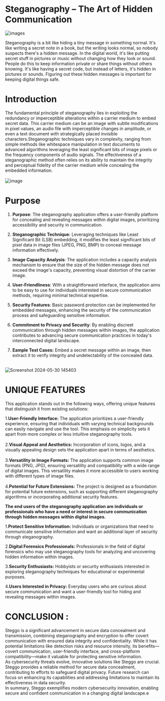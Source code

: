 # Steganography – The Art of Hidden Communication
  ![images](https://github.com/Harsha7999/STEGANOGRAPHY/assets/138028961/cbc22af7-0371-4b4f-b293-27675ff1134f)

Steganography is a bit like hiding a tiny message in something normal. It's like writing a secret note in a book, but the writing looks normal, so nobody suspects there's a hidden message. In the digital world, it's like putting secret stuff in pictures or music without changing how they look or sound. People do this to keep information private or share things without others knowing. It's like having a secret code, but instead of letters, it's hidden in pictures or sounds. Figuring out these hidden messages is important for keeping digital things safe.

# Introduction 
The fundamental principle of steganography lies in exploiting the redundancy or imperceptible alterations within a carrier medium to embed secret data. This carrier medium can be an image with subtle modifications in pixel values, an audio file with imperceptible changes in amplitude, or even a text document with strategically placed 
invisible characters.Steganographic techniques vary in complexity, ranging from simple methods like whitespace manipulation in text documents to advanced algorithms leveraging the least significant bits of image pixels or the frequency components of audio signals. The effectiveness of a steganographic method often relies on its ability to maintain the integrity and perceptual fidelity of the carrier medium while concealing the embedded information.</br> 
</br>![image](https://github.com/Harsha7999/STEGANOGRAPHY/assets/138028961/f8427a84-d5c3-42cb-9908-bed1c198f374)


# Purpose 
1. **Purpose**: The steganography application offers a user-friendly platform for concealing and revealing messages within digital images, prioritizing accessibility and security in communication.

2. **Steganographic Technique**: Leveraging techniques like Least Significant Bit (LSB) embedding, it modifies the least significant bits of pixel data in image files (JPEG, PNG, BMP) to conceal message information effectively.

3. **Image Capacity Analysis**: The application includes a capacity analysis mechanism to ensure that the size of the hidden message does not exceed the image's capacity, preventing visual distortion of the carrier image.

4. **User-Friendliness**: With a straightforward interface, the application aims to be easy to use for individuals interested in secure communication methods, requiring minimal technical expertise.

5. **Security Features**: Basic password protection can be implemented for embedded messages, enhancing the security of the communication process and safeguarding sensitive information.

6. **Commitment to Privacy and Security**: By enabling discreet communication through hidden messages within images, the application contributes to advancing secure communication practices in today's interconnected digital landscape.

7. **Eample Test Cases:** Embed a secret message within an image, then extract it to verify integrity and undetectability of the concealed data.

</br>![Screenshot 2024-05-30 145403](https://github.com/Harsha7999/STEGANOGRAPHY/assets/138028961/3e8c9853-c36d-45d4-a4c9-38796a65b237)

# UNIQUE FEATURES
This application stands out in the following ways, offering unique features that distinguish it from existing solutions:

1.**User-Friendly Interface:**
The application prioritizes a user-friendly experience, ensuring that individuals with varying technical backgrounds can easily navigate and use the tool. This emphasis on simplicity sets it apart from more complex or less intuitive steganography tools.</br>
</br>2.**Visual Appeal and Aesthetics:**
Incorporation of icons, logos, and a visually appealing design sets the application apart in terms of aesthetics.</br>
</br>3.**Versatility in Image Formats:**
The application supports common image formats (PNG, JPG), ensuring versatility and compatibility with a wide range of digital images. This versatility makes it more accessible to users working with different types of image files.</br>
</br>4.**Potential for Future Extensions:**
The project is designed as a foundation for potential future extensions, such as supporting different steganography algorithms or incorporating additional security features.</br>

**The end users of the steganography application are individuals or professionals who have a need or interest in secure communication through hidden messages within digital images.** 

1.**Protect Sensitive Information:**
Individuals or organizations that need to communicate sensitive information and want an additional layer of security through steganography.

2.**Digital Forensics Professionals:**
Professionals in the field of digital forensics who may use steganography tools for analyzing and uncovering hidden information within images.

3.**Security Enthusiasts:** 
Hobbyists or security enthusiasts interested in exploring steganography techniques for educational or experimental purposes.

4.**Users Interested in Privacy:** 
Everyday users who are curious about secure communication and want a user-friendly tool for hiding and revealing messages within images.
 
 # CONCLUSION :
Steggo is a significant advancement in secure data concealment and transmission, combining steganography and encryption to offer covert communication with ensured data integrity and confidentiality. While it has potential limitations like detection risks and resource intensity, its benefits—covert communication, user-friendly interface, and cross-platform compatibility—make it valuable for protecting sensitive information.
</br> As cybersecurity threats evolve, innovative solutions like Steggo are crucial. Steggo provides a reliable method for secure data concealment, contributing to efforts to safeguard digital privacy. Future research can focus on enhancing its capabilities and addressing limitations to maintain its effectiveness in data security.
</br> In summary, Steggo exemplifies modern cybersecurity innovation, enabling secure and confident communication in a changing digital landscape.e


